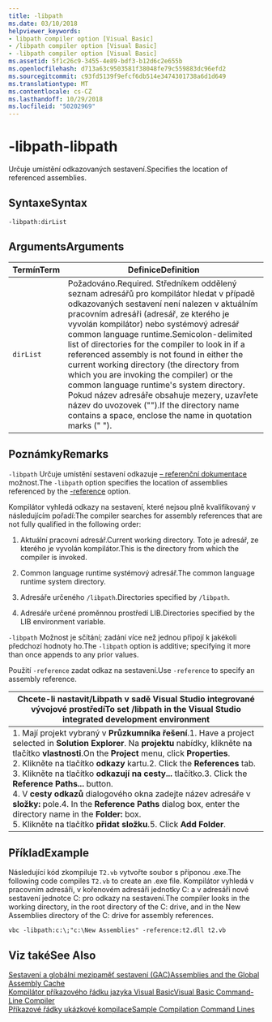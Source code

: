 ```yaml
---
title: -libpath
ms.date: 03/10/2018
helpviewer_keywords:
- libpath compiler option [Visual Basic]
- /libpath compiler option [Visual Basic]
- -libpath compiler option [Visual Basic]
ms.assetid: 5f1c26c9-3455-4e89-bdf3-b12d6c2e655b
ms.openlocfilehash: d713a63c9503581f38048fe79c559883dc96efd2
ms.sourcegitcommit: c93fd5139f9efcf6db514e3474301738a6d1d649
ms.translationtype: MT
ms.contentlocale: cs-CZ
ms.lasthandoff: 10/29/2018
ms.locfileid: "50202969"
---
```

# <a name="-libpath"></a><span data-ttu-id="cb630-102">-libpath</span><span class="sxs-lookup"><span data-stu-id="cb630-102">-libpath</span></span>
<span data-ttu-id="cb630-103">Určuje umístění odkazovaných sestavení.</span><span class="sxs-lookup"><span data-stu-id="cb630-103">Specifies the location of referenced assemblies.</span></span>  
  
## <a name="syntax"></a><span data-ttu-id="cb630-104">Syntaxe</span><span class="sxs-lookup"><span data-stu-id="cb630-104">Syntax</span></span>  
  
```  
-libpath:dirList  
```  
  
## <a name="arguments"></a><span data-ttu-id="cb630-105">Arguments</span><span class="sxs-lookup"><span data-stu-id="cb630-105">Arguments</span></span>  
  
|<span data-ttu-id="cb630-106">Termín</span><span class="sxs-lookup"><span data-stu-id="cb630-106">Term</span></span>|<span data-ttu-id="cb630-107">Definice</span><span class="sxs-lookup"><span data-stu-id="cb630-107">Definition</span></span>|  
|---|---|  
|`dirList`|<span data-ttu-id="cb630-108">Požadováno.</span><span class="sxs-lookup"><span data-stu-id="cb630-108">Required.</span></span> <span data-ttu-id="cb630-109">Středníkem oddělený seznam adresářů pro kompilátor hledat v případě odkazovaných sestavení není nalezen v aktuálním pracovním adresáři (adresář, ze kterého je vyvolán kompilátor) nebo systémový adresář common language runtime.</span><span class="sxs-lookup"><span data-stu-id="cb630-109">Semicolon-delimited list of directories for the compiler to look in if a referenced assembly is not found in either the current working directory (the directory from which you are invoking the compiler) or the common language runtime's system directory.</span></span> <span data-ttu-id="cb630-110">Pokud název adresáře obsahuje mezery, uzavřete název do uvozovek ("").</span><span class="sxs-lookup"><span data-stu-id="cb630-110">If the directory name contains a space, enclose the name in quotation marks (" ").</span></span>|  
  
## <a name="remarks"></a><span data-ttu-id="cb630-111">Poznámky</span><span class="sxs-lookup"><span data-stu-id="cb630-111">Remarks</span></span>  
 <span data-ttu-id="cb630-112">`-libpath` Určuje umístění sestavení odkazuje [– referenční dokumentace](../../../visual-basic/reference/command-line-compiler/reference.md) možnost.</span><span class="sxs-lookup"><span data-stu-id="cb630-112">The `-libpath` option specifies the location of assemblies referenced by the [-reference](../../../visual-basic/reference/command-line-compiler/reference.md) option.</span></span>  
  
 <span data-ttu-id="cb630-113">Kompilátor vyhledá odkazy na sestavení, které nejsou plně kvalifikovaný v následujícím pořadí:</span><span class="sxs-lookup"><span data-stu-id="cb630-113">The compiler searches for assembly references that are not fully qualified in the following order:</span></span>  
  
1.  <span data-ttu-id="cb630-114">Aktuální pracovní adresář.</span><span class="sxs-lookup"><span data-stu-id="cb630-114">Current working directory.</span></span> <span data-ttu-id="cb630-115">Toto je adresář, ze kterého je vyvolán kompilátor.</span><span class="sxs-lookup"><span data-stu-id="cb630-115">This is the directory from which the compiler is invoked.</span></span>  
  
2.  <span data-ttu-id="cb630-116">Common language runtime systémový adresář.</span><span class="sxs-lookup"><span data-stu-id="cb630-116">The common language runtime system directory.</span></span>  
  
3.  <span data-ttu-id="cb630-117">Adresáře určeného `/libpath`.</span><span class="sxs-lookup"><span data-stu-id="cb630-117">Directories specified by `/libpath`.</span></span>  
  
4.  <span data-ttu-id="cb630-118">Adresáře určené proměnnou prostředí LIB.</span><span class="sxs-lookup"><span data-stu-id="cb630-118">Directories specified by the LIB environment variable.</span></span>  
  
 <span data-ttu-id="cb630-119">`-libpath` Možnost je sčítání; zadání více než jednou připojí k jakékoli předchozí hodnoty ho.</span><span class="sxs-lookup"><span data-stu-id="cb630-119">The `-libpath` option is additive; specifying it more than once appends to any prior values.</span></span>  
  
 <span data-ttu-id="cb630-120">Použití `-reference` zadat odkaz na sestavení.</span><span class="sxs-lookup"><span data-stu-id="cb630-120">Use `-reference` to specify an assembly reference.</span></span>  
  
|<span data-ttu-id="cb630-121">Chcete-li nastavit/Libpath v sadě Visual Studio integrované vývojové prostředí</span><span class="sxs-lookup"><span data-stu-id="cb630-121">To set /libpath in the Visual Studio integrated development environment</span></span>|  
|---|  
|<span data-ttu-id="cb630-122">1.  Mají projekt vybraný v **Průzkumníka řešení**.</span><span class="sxs-lookup"><span data-stu-id="cb630-122">1.  Have a project selected in **Solution Explorer**.</span></span> <span data-ttu-id="cb630-123">Na **projektu** nabídky, klikněte na tlačítko **vlastnosti**.</span><span class="sxs-lookup"><span data-stu-id="cb630-123">On the **Project** menu, click **Properties**.</span></span> <br /><span data-ttu-id="cb630-124">2.  Klikněte na tlačítko **odkazy** kartu.</span><span class="sxs-lookup"><span data-stu-id="cb630-124">2.  Click the **References** tab.</span></span><br /><span data-ttu-id="cb630-125">3.  Klikněte na tlačítko **odkazují na cesty...**  tlačítko.</span><span class="sxs-lookup"><span data-stu-id="cb630-125">3.  Click the **Reference Paths...** button.</span></span><br /><span data-ttu-id="cb630-126">4.  V **cesty odkazů** dialogového okna zadejte název adresáře v **složky:** pole.</span><span class="sxs-lookup"><span data-stu-id="cb630-126">4.  In the **Reference Paths** dialog box, enter the directory name in the **Folder:** box.</span></span><br /><span data-ttu-id="cb630-127">5.  Klikněte na tlačítko **přidat složku**.</span><span class="sxs-lookup"><span data-stu-id="cb630-127">5.  Click **Add Folder**.</span></span>|  
  
## <a name="example"></a><span data-ttu-id="cb630-128">Příklad</span><span class="sxs-lookup"><span data-stu-id="cb630-128">Example</span></span>  
 <span data-ttu-id="cb630-129">Následující kód zkompiluje `T2.vb` vytvořte soubor s příponou .exe.</span><span class="sxs-lookup"><span data-stu-id="cb630-129">The following code compiles `T2.vb` to create an .exe file.</span></span> <span data-ttu-id="cb630-130">Kompilátor vyhledá v pracovním adresáři, v kořenovém adresáři jednotky C: a v adresáři nové sestavení jednotce C: pro odkazy na sestavení.</span><span class="sxs-lookup"><span data-stu-id="cb630-130">The compiler looks in the working directory, in the root directory of the C: drive, and in the New Assemblies directory of the C: drive for assembly references.</span></span>  
  
```console  
vbc -libpath:c:\;"c:\New Assemblies" -reference:t2.dll t2.vb  
```  
  
## <a name="see-also"></a><span data-ttu-id="cb630-131">Viz také</span><span class="sxs-lookup"><span data-stu-id="cb630-131">See Also</span></span>  
 [<span data-ttu-id="cb630-132">Sestavení a globální mezipaměť sestavení (GAC)</span><span class="sxs-lookup"><span data-stu-id="cb630-132">Assemblies and the Global Assembly Cache</span></span>](../../../visual-basic/programming-guide/concepts/assemblies-gac/index.md)  
 [<span data-ttu-id="cb630-133">Kompilátor příkazového řádku jazyka Visual Basic</span><span class="sxs-lookup"><span data-stu-id="cb630-133">Visual Basic Command-Line Compiler</span></span>](../../../visual-basic/reference/command-line-compiler/index.md)  
 [<span data-ttu-id="cb630-134">Příkazové řádky ukázkové kompilace</span><span class="sxs-lookup"><span data-stu-id="cb630-134">Sample Compilation Command Lines</span></span>](../../../visual-basic/reference/command-line-compiler/sample-compilation-command-lines.md)
